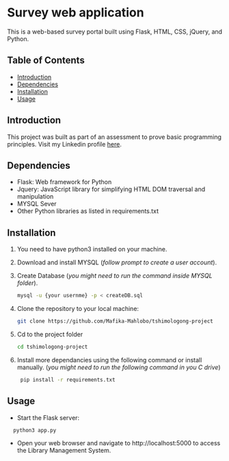 # Survey web application

This is a web-based survey portal built using Flask, HTML, CSS, jQuery, and Python.

## Table of Contents
- [Introduction](#Introduction)
- [Dependencies](#dependencies)
- [Installation](#installation)
- [Usage](#Usage)

## Introduction
This project was built as part of an assessment to prove basic programming principles. Visit my Linkedin profile [here](https://www.linkedin.com/in/mafika-mahlobo-719a9a164/).

## Dependencies
- Flask: Web framework for Python
- Jquery: JavaScript library for simplifying HTML DOM traversal and manipulation
- MYSQL Sever
- Other Python libraries as listed in requirements.txt

## Installation

1. You need to have python3 installed on your machine.

2. Download and install MYSQL (*follow prompt to create a user account*).

3. Create Database (*you might need to run the command inside MYSQL folder*).
   ```bash
   mysql -u {your usernme} -p < createDB.sql
   ```

5. Clone the repository to your local machine:
   ```bash
   git clone https://github.com/Mafika-Mahlobo/tshimologong-project
   ```

6. Cd to the project folder
    ```bash
    cd tshimologong-project
    ```

5. Install more dependancies using the following command or install manually. (*you might need to run the following command in you C drive*)

   ```bash
    pip install -r requirements.txt
   ```

## Usage

- Start the Flask server:
```bash
  python3 app.py
  ```
- Open your web browser and navigate to http://localhost:5000 to access the Library Management System.
